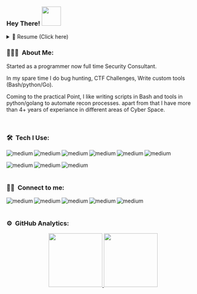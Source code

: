 ### Hey There! <img src="https://media.giphy.com/media/WUlplcMpOCEmTGBtBW/giphy.gif" width="50">

<details>
  <summary>📃 Resume (Click here)</summary>


## Education

- 📖 **Bachelor in computer science**\
📆 2015 - 2018\
📍 **Mithibai College** - Mumbai, India

## Experience

<img align="right" src="https://img.shields.io/badge/Kali_Linux-557C94?style=for-the-badge&logo=kali-linux&logoColor=white" />

  
- 👨‍💻 **Security Consultant II**\
📆 2021 - Present\
📍 **NetSPI** - Mumbai, India
  
- 👨‍💻 **Associate Consultant**\
📆 2020 - 2021\
📍 **Aujas Networks Ltd** - Mumbai, India

- 👨‍💻 **Executive Cyber-i**\
📆 2019 - 2019\
📍 **AGC Networks Ltd** - Mumbai, India


- 👨‍💻 **Freelancer/Bug Bounty Hunter**\
📆 2018 - 2019\
📍 **Freelancer** - Mumbai, India

</details>


### 👨🏻‍💻 &nbsp;About Me: 
<p><A guy who loves to break or you can say "just a tech"👨‍💻!

Started as a programmer now full time Security Consultant.

In my spare time I do bug hunting, CTF Challenges, Write custom tools (Bash/python/Go).

Coming to the practical Point, I like writing scripts in Bash and tools in python/golang to automate recon processes. apart from that I have more than 4+ years of experiance in different areas of Cyber Space.
</p>

<br>

### 🛠 &nbsp;Tech I Use:

[<img align="left" alt="medium" src="https://img.shields.io/badge/Python-14354C?style=for-the-badge&logo=python&logoColor=white" />][Python]

[<img align="left" alt="medium" src="https://img.shields.io/badge/Go-00ADD8?style=for-the-badge&logo=go&logoColor=white" />][Go]

[<img align="left" alt="medium" src="https://img.shields.io/badge/Shell_Script-121011?style=for-the-badge&logo=gnu-bash&logoColor=white" />][bash]

[<img align="left" alt="medium" src="https://img.shields.io/badge/PowerShell-5391FE?style=for-the-badge&logo=PowerShell&logoColor=white" />][Powershell]

[<img align="left" alt="medium" src="https://img.shields.io/badge/Kali_Linux-557C94?style=for-the-badge&logo=kali-linux&logoColor=white" />][Kali]

[<img align="left" alt="medium" src="https://img.shields.io/badge/Visual_Studio_Code-0078D4?style=for-the-badge&logo=visual%20studio%20code&logoColor=white" />][Vcode] <br>

[<img align="left" alt="medium" src="https://img.shields.io/badge/C%23-239120?style=for-the-badge&logo=c-sharp&logoColor=white" />][CS]

[<img align="left" alt="medium" src="https://img.shields.io/badge/Ethereum-A6A9AA?style=for-the-badge&logo=ethereum&logoColor=white" />][Eth]

[<img align="left" alt="medium" src="https://img.shields.io/badge/GitHub-100000?style=for-the-badge&logo=github&logoColor=white" />][git]

<br>
<br>

### 🤝🏻 &nbsp;Connect to me:

[<img align="left" alt="medium" src="https://img.shields.io/badge/Twitter-1DA1F2?style=for-the-badge&logo=twitter&logoColor=white" />][Twitter]

[<img align="left" alt="medium" src="https://img.shields.io/badge/LinkedIn-0077B5?style=for-the-badge&logo=linkedin&logoColor=white" />][LinkedIn]

[<img align="left" alt="medium" src="https://img.shields.io/badge/Telegram-2CA5E0?style=for-the-badge&logo=telegram&logoColor=white" />][Telegram]

[<img align="left" alt="medium" src="https://img.shields.io/badge/ProtonMail-8B89CC?style=for-the-badge&logo=protonmail&logoColor=white" />][Protonmail]

[<img align="left" alt="medium" src="https://img.shields.io/badge/Gmail-D14836?style=for-the-badge&logo=gmail&logoColor=white" />][Gmail]

<br>
<br>

### ⚙️ &nbsp;GitHub Analytics:

<p align="center">
<a href="https://github.com/m4xx101">
<img height="140em" src="https://github-readme-stats-eight-theta.vercel.app/api?username=m4xx101&show_icons=true&theme=algolia&include_all_commits=true&count_private=true"/>
<img height="140em" src="https://github-readme-stats-eight-theta.vercel.app/api/top-langs/?username=m4xx101&layout=compact&langs_count=8&theme=algolia"/>
</a>
</p>

[Python]: https://www.python.org/
[Go]: https://golang.org/
[bash]: https://www.gnu.org/software/bash/
[Powershell]: https://docs.microsoft.com/en-us/powershell/
[Kali]: https://www.kali.org/
[Vcode]: https://code.visualstudio.com/
[CS]: https://docs.microsoft.com/en-us/dotnet/csharp/
[Eth]: https://ethereum.org/en/
[git]: https://github.com/m4xx101
[Twitter]: https://www.twitter.com/1m4xx0
[LinkedIn]: https://www.linkedin.com/in/deepakmistry101101
[Telegram]: https://t.me/m4xx101
[Protonmail]: mailto:m4xx101101@protonmail.com
[Gmail]: mailto:m4xx101101@gmail.com

